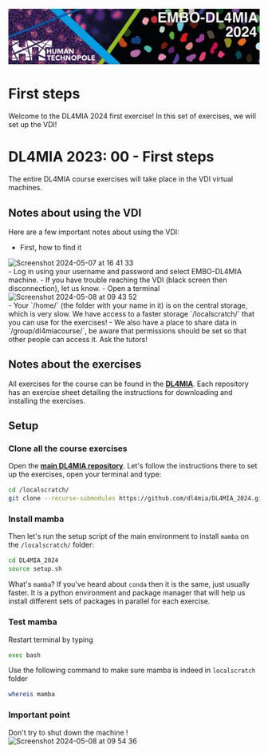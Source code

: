 ![Banner](https://raw.githubusercontent.com/dl4mia/.github/2024/img/DL4MIA_banner_2024.png)



# First steps


Welcome to the DL4MIA 2024 first exercise! In this set of exercises, we will set up the VDI!

# DL4MIA 2023: 00 - First steps


The entire DL4MIA course exercises will take place in the VDI virtual machines. 

## Notes about using the VDI

Here are a few important notes about using the VDI:<br />
- First, how to find it <br />
<img width="316" alt="Screenshot 2024-05-07 at 16 41 33" scr="https://github.com/dl4mia/00_first_steps/assets/16350783/682cb301-fea4-410c-95e4-6432dc1e6268">
<br />
- Log in using your username and password and select EMBO-DL4MIA machine.
- If you have trouble reaching the VDI (black screen then disconnection), let us know.
- Open a terminal <br />
<img width="316" alt="Screenshot 2024-05-08 at 09 43 52" src="https://github.com/dl4mia/00_first_steps/assets/16350783/93aca7ee-6110-4404-bc67-3f2db904c94d"> <br />
- Your `/home/` (the folder with your name in it) is on the central storage, which is very slow. We have access to a faster storage `/localscratch/` that you can use for the exercises!
- We also have a place to share data in `/group/dl4miacourse/`, be aware that permissions should be set so that other people can access it. Ask the tutors!


## Notes about the exercises

All exercises for the course can be found in the [**DL4MIA**](https://github.com/dl4mia/DL4MIA_2024/tree/main). Each repository has an exercise sheet detailing the instructions for downloading and installing the exercises.


## Setup


### Clone all the course exercises

Open the [**main DL4MIA repository**](https://github.com/dl4mia/DL4MIA_2024/tree/main). Let's follow the instructions there to set up the exercises,
open your terminal and type:

```bash
cd /localscratch/
git clone --recurse-submodules https://github.com/dl4mia/DL4MIA_2024.git
```

### Install mamba

Then let's run the setup script of the main environment to install `mamba` on the `/localscratch/` folder:

```bash
cd DL4MIA_2024
source setup.sh
```

What's `mamba`? If you've heard about `conda` then it is the same, just usually faster. It is a python environment and package manager that will help us install different sets of packages in parallel for each exercise.

### Test mamba

Restart terminal by typing 
```bash
exec bash
```
Use the following command to make sure mamba is indeed in `localscratch` folder 
```bash
whereis mamba
```
### Important point
Don't try to shut down the machine ! <br />
<img width="312" alt="Screenshot 2024-05-08 at 09 54 36" src="https://github.com/dl4mia/00_first_steps/assets/16350783/fcf7af09-f645-4bbe-a904-fa88e85f92cc">


